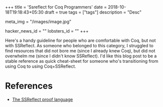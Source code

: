 +++
title = 'Ssreflect for Coq Programmers'
date = 2018-10-18T19:18:43+05:30
draft = true
tags = ["tags"]
description = "Desc"

meta_img = "/images/image.jpg"

hacker_news_id = ""
lobsters_id = ""
+++

Here's a handy guideline for people who are comfortable with Coq, but not
with SSReflect. As someone who belonged to this category, I struggled to find
resources that did not bore me (since I already knew Coq), but did not overwhelm
me (since I didn't know SSReflect). I'd like this blog post to be a stable
reference as quick cheat-sheet for someone who's transitioning from using
Coq to using Coq+SSReflect.


# References
- [The SSReflect proof language](https://coq.inria.fr/refman/proof-engine/ssreflect-proof-language.html)
